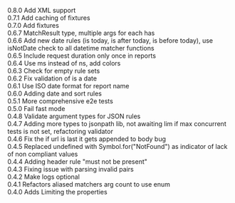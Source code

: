 0.8.0 Add XML support  
0.7.1 Add caching of fixtures  
0.7.0 Add fixtures  
0.6.7 MatchResult type, multiple args for each has  
0.6.6 Add new date rules (is today, is after today, is before today), use isNotDate check to all datetime matcher functions  
0.6.5 Include request duration only once in reports  
0.6.4 Use ms instead of ns, add colors  
0.6.3 Check for empty rule sets  
0.6.2 Fix validation of is a date  
0.6.1 Use ISO date format for report name  
0.6.0 Adding date and sort rules  
0.5.1 More comprehensive e2e tests  
0.5.0 Fail fast mode  
0.4.8 Validate argument types for JSON rules  
0.4.7 Adding more types to jsonpath lib, not awaiting lim if max concurrent tests is not set, refactoring validator  
0.4.6 Fix the if url is last it gets appended to body bug  
0.4.5 Replaced undefined with Symbol.for("NotFound") as indicator of lack of non compliant values  
0.4.4 Adding header rule "must not be present"  
0.4.3 Fixing issue with parsing invalid pairs  
0.4.2 Make logs optional  
0.4.1 Refactors aliased matchers arg count to use enum  
0.4.0 Adds Limiting the properties
